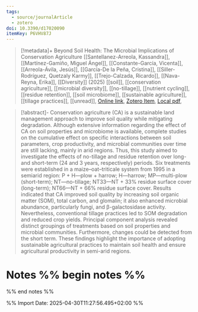 ```yaml
---
tags:
  - source/journalArticle
  - zotero
doi: 10.3390/d17020090
itemKey: P6VHV87J
---
```

>[!metadata]+
> Beyond Soil Health: The Microbial Implications of Conservation Agriculture
> [[Santellanez-Arreola, Kassandra]], [[Martínez-Gamiño, Miguel Ángel]], [[Constante-García, Vicenta]], [[Arreola-Ávila, Jesús]], [[García-De la Peña, Cristina]], [[Siller-Rodríguez, Quetzaly Karmy]], [[Trejo-Calzada, Ricardo]], [[Nava-Reyna, Erika]], 
> [[Diversity]] (2025)
> [[soil]], [[conservation agriculture]], [[microbial diversity]], [[no-tillage]], [[nutrient cycling]], [[residue retention]], [[soil microbiome]], [[sustainable agriculture]], [[tillage practices]], [[unread]], 
> [Online link](https://www.mdpi.com/1424-2818/17/2/90), [Zotero Item](zotero://select/library/items/P6VHV87J), [Local pdf](file://C:/Users/aburg/Documents/references/zotero/storage/GFFMZZEN/Santellanez-Arreola2025_SoilHealth.pdf), 

>[!abstract]-
>Conservation agriculture (CA) is a sustainable land management approach to improve soil quality while mitigating degradation. Although extensive information regarding the effect of CA on soil properties and microbiome is available, complete studies on the cumulative effect on specific interactions between soil parameters, crop productivity, and microbial communities over time are still lacking, mainly in arid regions. Thus, this study aimed to investigate the effects of no-tillage and residue retention over long- and short-term (24 and 3 years, respectively) periods. Six treatments were established in a maize–oat–triticale system from 1995 in a semiarid region: P + H—plow + harrow; H—harrow; MP—multi-plow (short-term); NT—no-tillage; NT33—NT + 33% residue surface cover (long-term); NT66—NT + 66% residue surface cover. Results indicated that CA improved soil quality by increasing soil organic matter (SOM), total carbon, and glomalin; it also enhanced microbial abundance, particularly fungi, and β-galactosidase activity. Nevertheless, conventional tillage practices led to SOM degradation and reduced crop yields. Principal component analysis revealed distinct groupings of treatments based on soil properties and microbial communities. Furthermore, changes could be detected from the short term. These findings highlight the importance of adopting sustainable agricultural practices to maintain soil health and ensure agricultural productivity in semi-arid regions.

# Notes %% begin notes %%

%% end notes %%




%% Import Date: 2025-04-30T11:27:56.495+02:00 %%
